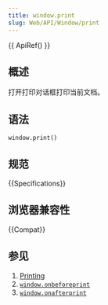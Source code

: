 ```yaml
---
title: window.print
slug: Web/API/Window/print
---
```

{{ ApiRef() }}

## 概述

打开打印对话框打印当前文档。

## 语法

```plain
window.print()
```

## 规范

{{Specifications}}

## 浏览器兼容性

{{Compat}}

## 参见

1. [Printing](/zh-cn/Printing)
2. [`window.onbeforeprint`](/zh-cn/DOM/window.onbeforeprint)
3. [`window.onafterprint`](/zh-cn/DOM/window.onafterprint)

